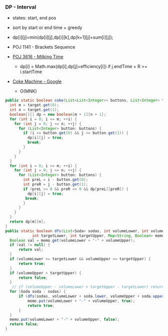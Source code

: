 ### DP - Interval
- states: start, end pos
- sort by start or end time + greedy
- dp[i][j]=min(dp[i][j],dp[i][k],dp[k+1][j]+sum[i][j]);
- POJ 1141 - Brackets Sequence

- [POJ 3616 - Milking Time](http://www.hankcs.com/program/cpp/poj-3616-milking-time.html)
  - dp[i] = Math.max(dp[i],dp[j]+efficiency[i]) if j.endTime + R >= i.startTime


- [Coke Machine - Google](https://docs.google.com/document/d/1qxA2wps0IhVRWULulQ55W4SGPMu2AE5MkBB37h8Dr58/)
  - O(MNK)
```java
public static boolean coke(List<List<Integer>> buttons, List<Integer> target) {
  int m = target.get(0);
  int n = target.get(1);
  boolean[][] dp = new boolean[m + 1][n + 1];
  for (int i = 0; i <= m; ++i) {
    for (int j = 0; j <= n; ++j) {
      for (List<Integer> button: buttons) {
        if (i <= button.get(0) && j >= button.get(1)) {
          dp[i][j] = true;
          break;
        }
      }
    }
  }
  for (int i = 0; i <= m; ++i) {
    for (int j = 0; j <= n; ++j) {
      for (List<Integer> button: buttons) {
        int preL = i - button.get(0);
        int preR = j - button.get(1);
        if (preL >= 0 && preR >= 0 && dp[preL][preR]) {
          dp[i][j] = true;
         break;
        }
      }
    }
  }
  return dp[m][n];
}
public static boolean dfs(List<Soda> sodas, int volumeLower, int volumeUpper,
            int targetLower, int targetUpper, Map<String, Boolean> memo) {
  Boolean val = memo.get(volumeLower + "-" + volumeUpper);
  if (val != null) {
      return val;
  }
  if (volumeLower >= targetLower && volumeUpper <= targetUpper) {
      return true;
  }
  if (volumeUpper > targetUpper) {
      return false;
  }
   // if (volumeUpper - volumeLower > targetUpper - targetLower) return false;
  for (Soda soda : sodas) {
      if (dfs(sodas, volumeLower + soda.lower, volumeUpper + soda.upper, targetLower, targetUpper, memo)) {//false的子问题会重复计算
          memo.put(volumeLower + "-" + volumeUpper, true);
          return true;
      }
  }
  memo.put(volumeLower + "-" + volumeUpper, false);
  return false;
}
```